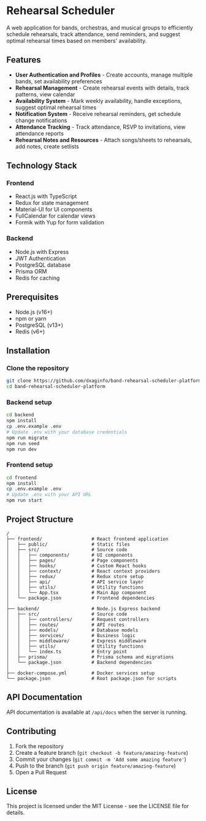 # Rehearsal Scheduler

A web application for bands, orchestras, and musical groups to efficiently schedule rehearsals, track attendance, send reminders, and suggest optimal rehearsal times based on members' availability.

## Features

- **User Authentication and Profiles** - Create accounts, manage multiple bands, set availability preferences
- **Rehearsal Management** - Create rehearsal events with details, track patterns, view calendar
- **Availability System** - Mark weekly availability, handle exceptions, suggest optimal rehearsal times
- **Notification System** - Receive rehearsal reminders, get schedule change notifications
- **Attendance Tracking** - Track attendance, RSVP to invitations, view attendance reports
- **Rehearsal Notes and Resources** - Attach songs/sheets to rehearsals, add notes, create setlists

## Technology Stack

### Frontend
- React.js with TypeScript
- Redux for state management
- Material-UI for UI components
- FullCalendar for calendar views
- Formik with Yup for form validation

### Backend
- Node.js with Express
- JWT Authentication
- PostgreSQL database
- Prisma ORM
- Redis for caching

## Prerequisites

- Node.js (v16+)
- npm or yarn
- PostgreSQL (v13+)
- Redis (v6+)

## Installation

### Clone the repository
```bash
git clone https://github.com/dxaginfo/band-rehearsal-scheduler-platform.git
cd band-rehearsal-scheduler-platform
```

### Backend setup
```bash
cd backend
npm install
cp .env.example .env
# Update .env with your database credentials
npm run migrate
npm run seed
npm run dev
```

### Frontend setup
```bash
cd frontend
npm install
cp .env.example .env
# Update .env with your API URL
npm run start
```

## Project Structure

```
/
├── frontend/                  # React frontend application
│   ├── public/                # Static files
│   ├── src/                   # Source code
│   │   ├── components/        # UI components
│   │   ├── pages/             # Page components
│   │   ├── hooks/             # Custom React hooks
│   │   ├── context/           # React context providers
│   │   ├── redux/             # Redux store setup
│   │   ├── api/               # API service layer
│   │   ├── utils/             # Utility functions
│   │   └── App.tsx            # Main App component
│   └── package.json           # Frontend dependencies
│
├── backend/                   # Node.js Express backend
│   ├── src/                   # Source code
│   │   ├── controllers/       # Request controllers
│   │   ├── routes/            # API routes
│   │   ├── models/            # Database models
│   │   ├── services/          # Business logic
│   │   ├── middleware/        # Express middleware
│   │   ├── utils/             # Utility functions
│   │   └── index.ts           # Entry point
│   ├── prisma/                # Prisma schema and migrations
│   └── package.json           # Backend dependencies
│
├── docker-compose.yml         # Docker services setup
└── package.json               # Root package.json for scripts
```

## API Documentation

API documentation is available at `/api/docs` when the server is running.

## Contributing

1. Fork the repository
2. Create a feature branch (`git checkout -b feature/amazing-feature`)
3. Commit your changes (`git commit -m 'Add some amazing feature'`)
4. Push to the branch (`git push origin feature/amazing-feature`)
5. Open a Pull Request

## License

This project is licensed under the MIT License - see the LICENSE file for details.